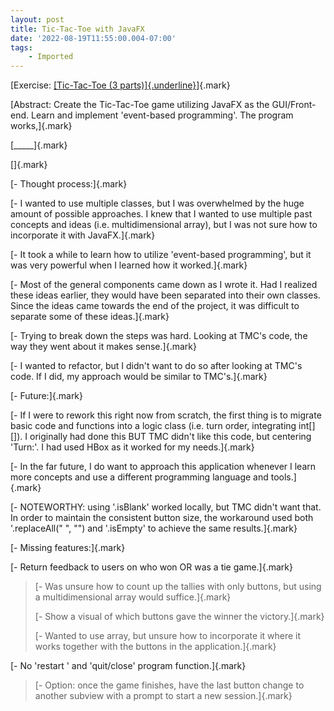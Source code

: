 ```yaml
---
layout: post
title: Tic-Tac-Toe with JavaFX
date: '2022-08-19T11:55:00.004-07:00'
tags: 
    - Imported
---
```



[Exercise: [[Tic-Tac-Toe (3
parts)]{.underline}](https://open.spotify.com/track/1GKx2QlBo2IeXK9ecJniQy?si=d1c8865339044a6b)]{.mark}

[Abstract: Create the Tic-Tac-Toe game utilizing JavaFX as the
GUI/Front-end. Learn and implement 'event-based programming'. The
program works,]{.mark}

[\_\_\_\_\_]{.mark}

[]{.mark}

[- Thought process:]{.mark}

[- I wanted to use multiple classes, but I was overwhelmed by the huge
amount of possible approaches. I knew that I wanted to use multiple past
concepts and ideas (i.e. multidimensional array), but I was not sure how
to incorporate it with JavaFX.]{.mark}

[- It took a while to learn how to utilize 'event-based programming',
but it was very powerful when I learned how it worked.]{.mark}

[- Most of the general components came down as I wrote it. Had I
realized these ideas earlier, they would have been separated into their
own classes. Since the ideas came towards the end of the project, it was
difficult to separate some of these ideas.]{.mark}

[- Trying to break down the steps was hard. Looking at TMC\'s code, the
way they went about it makes sense.]{.mark}

[- I wanted to refactor, but I didn\'t want to do so after looking at
TMC\'s code. If I did, my approach would be similar to TMC\'s.]{.mark}

[- Future:]{.mark}

[- If I were to rework this right now from scratch, the first thing is
to migrate basic code and functions into a logic class (i.e. turn order,
integrating int\[\]\[\]). I originally had done this BUT TMC didn't like
this code, but centering 'Turn:'. I had used HBox as it worked for my
needs.]{.mark}

[- In the far future, I do want to approach this application whenever I
learn more concepts and use a different programming language and
tools.]{.mark}

[- NOTEWORTHY: using '.isBlank' worked locally, but TMC didn\'t want
that. In order to maintain the consistent button size, the workaround
used both \'.replaceAll(\" \", \"\") and '.isEmpty' to achieve the same
results.]{.mark}

[- Missing features:]{.mark}

[- Return feedback to users on who won OR was a tie game.]{.mark}

> [- Was unsure how to count up the tallies with only buttons, but using
> a multidimensional array would suffice.]{.mark}
>
> [- Show a visual of which buttons gave the winner the victory.]{.mark}
>
> [- Wanted to use array, but unsure how to incorporate it where it
> works together with the buttons in the application.]{.mark}

[- No 'restart ' and 'quit/close' program function.]{.mark}

> [- Option: once the game finishes, have the last button change to
> another subview with a prompt to start a new session.]{.mark}
